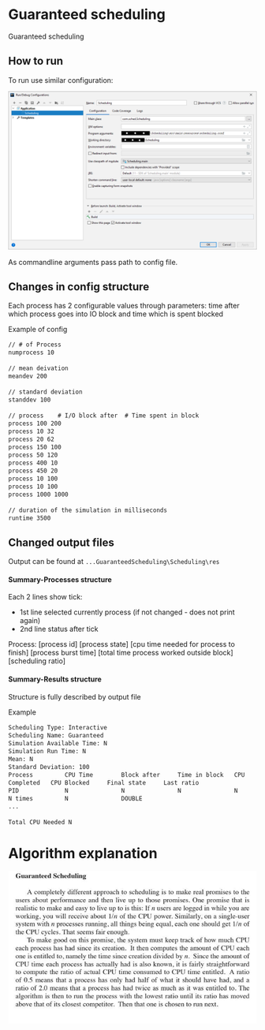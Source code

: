 # Guaranteed scheduling
Guaranteed scheduling

## How to run

To run use similar configuration:

<img src="https://github.com/SergySanJj/GuaranteedScheduling/blob/master/readmefiles/config.png">

As commandline arguments pass path to config file.

## Changes in config structure

Each process has 2 configurable values through parameters: time after which process goes into IO block and time which is spent blocked

Example of config
```
// # of Process	
numprocess 10

// mean deivation
meandev 200

// standard deviation
standdev 100

// process    # I/O block after  # Time spent in block
process 100 200
process 10 32
process 20 62
process 150 100
process 50 120
process 400 10
process 450 20
process 10 100
process 10 100
process 1000 1000

// duration of the simulation in milliseconds
runtime 3500
```
## Changed output files

Output can be found at ```...GuaranteedScheduling\Scheduling\res```

#### Summary-Processes structure

Each 2 lines show tick: 
- 1st line selected currently process (if not changed - does not print again)
- 2nd line status after tick

Process: [process id] [process state] [cpu time needed for process to finish]
[process burst time] [total time process worked outside block] [scheduling ratio]

#### Summary-Results structure

Structure is fully described by output file

Example
```
Scheduling Type: Interactive
Scheduling Name: Guaranteed
Simulation Available Time: N
Simulation Run Time: N
Mean: N
Standard Deviation: 100
Process         CPU Time        Block after     Time in block   CPU Completed   CPU Blocked     Final state     Last ratio      
PID             N               N               N               N               N times         N               DOUBLE           
...

Total CPU Needed N
```

# Algorithm explanation

<img src="https://github.com/SergySanJj/GuaranteedScheduling/blob/master/readmefiles/algorithm.jpg">

